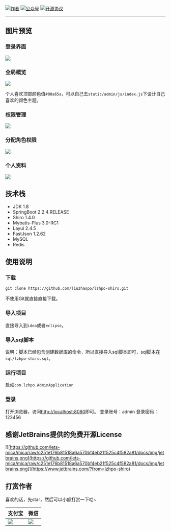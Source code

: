 
<p>
  <a href="http://www.lzhpo.com"><img src="https://img.shields.io/badge/author-会打篮球的程序猿-red" alt="作者"></a>
  <a href="http://cdn.lzhpo.com/aboutme/wechat-wxgzh/8cm.jpg"><img src="https://img.shields.io/badge/微信公众号-会打篮球的程序猿-blueviolet" alt="公众号"></a>
  <a href="#"><img src="https://img.shields.io/badge/license-GPL%20v3-success.svg" alt="开源协议"></a>
</p>

<hr>

## 图片预览

### 登录界面

![](http://cdn.liuzhaopo.top/lzhpo-shiro-login.png)

### 全局概览

![](http://cdn.liuzhaopo.top/lzhpo-shiro-%E6%9B%B4%E6%8D%A2%E7%9A%AE%E8%82%A4.png)

个人喜欢顶部颜色值`#00a65a`，可以自己去`static/admin/js/index.js`下设计自己喜欢的颜色主题。

### 权限管理

![](http://cdn.liuzhaopo.top/lzhpo-shiro-%E6%9D%83%E9%99%90%E7%AE%A1%E7%90%86.png)

### 分配角色权限

![](http://cdn.liuzhaopo.top/lzhpo-shiro-%E5%88%86%E9%85%8D%E8%A7%92%E8%89%B2%E6%9D%83%E9%99%902.png)

### 个人资料

![](http://cdn.liuzhaopo.top/lzhpo-shiro-%E4%B8%AA%E4%BA%BA%E8%B5%84%E6%96%99.png)

## 技术栈

-   JDK 1.8
-   SpringBoot 2.2.4.RELEASE
-   Shiro 1.4.0
-   Mybatis-Plus 3.0-RC1
-   Layui 2.4.5
-   FastJson 1.2.62
-   MySQL
-   Redis

## 使用说明

### 下载

```
git clone https://github.com/liuzhaopo/lzhpo-shiro.git
```

不使用Git就直接直接下载。

### 导入项目

直接导入到`idea`或者`eclipse`。

### 导入sql脚本

说明：脚本已经包含创建数据库的命令，所以直接导入sql脚本即可，sql脚本在`sql/lzhpo-shiro.sql`。

### 运行项目

启动`com.lzhpo.AdminApplication`

### 登录

打开浏览器，访问[http://localhost:8080](http://localhost:8080)即可。
登录账号：admin
登录密码：123456

## 感谢JetBrains提供的免费开源License
[![https://github.com/lets-mica/mica/raw/c251e176b81518a6a570bf4eb21f525c4f582a81/docs/img/jetbrains.png](https://github.com/lets-mica/mica/raw/c251e176b81518a6a570bf4eb21f525c4f582a81/docs/img/jetbrains.png)](https://www.jetbrains.com/?from=lzhpo-shiro)

## 打赏作者

喜欢的话，先star，然后可以小额打赏一下哈~

| 支付宝                                                       | 微信                                                 |
| ------------------------------------------------------------ | ---------------------------------------------------- |
| ![](http://cdn.liuzhaopo.top/%E6%94%AF%E4%BB%98%E5%AE%9D.png) | ![](http://cdn.liuzhaopo.top/%E5%BE%AE%E4%BF%A1.png) |

### 


